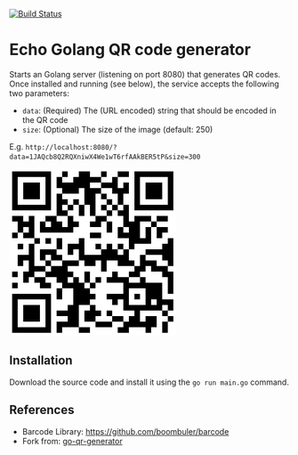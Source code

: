[![Build Status](https://travis-ci.org/kingsleytan/echo-golang-qr-generator.svg?branch=master)](https://travis-ci.org/kingsleytan/echo-golang-qr-generator)

# Echo Golang QR code generator
Starts an Golang server (listening on port 8080) that generates QR codes. Once installed and running (see below), the service accepts the following two parameters:
* ```data```: (Required) The (URL encoded) string that should be encoded in the QR code
* ```size```: (Optional) The size of the image (default: 250)

E.g. ```http://localhost:8080/?data=1JAQcb8Q2RQXniwX4We1wT6rfAAkBER5tP&size=300```


![QR Code](./qr.png "QR Code")

## Installation
Download the source code and install it using the `go run main.go` command.

## References
* Barcode Library: https://github.com/boombuler/barcode
* Fork from: [go-qr-generator](https://github.com/samwierema/go-qr-generator)
